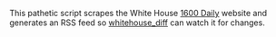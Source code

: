 This pathetic script scrapes the White House [1600 Daily] website and generates
an RSS feed so [whitehouse_diff] can watch it for changes.

[1600 Daily]: https://www.whitehouse.gov/previously-on-1600daily
[whitehouse_diff]: https://twitter.com/whitehouse_diff
